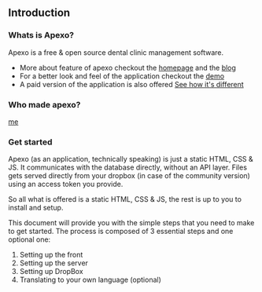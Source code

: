 ## Introduction

### Whats is Apexo?

Apexo is a free & open source dental clinic management software.

-   More about feature of apexo checkout the [homepage](https://apexo.app) and the [blog](https://apexo.app/blog)
-   For a better look and feel of the application checkout the [demo](https://demo.apexo.app/)
-   A paid version of the application is also offered [See how it's different](https://apexo.app/#start)

### Who made apexo?

[me](https://github.com/alexcorvi/)

### Get started

Apexo (as an application, technically speaking) is just a static HTML, CSS & JS. It communicates with the database directly, without an API layer. Files gets served directly from your dropbox (in case of the community version) using an access token you provide.

So all what is offered is a static HTML, CSS & JS, the rest is up to you to install and setup.

This document will provide you with the simple steps that you need to make to get started. The process is composed of 3 essential steps and one optional one:

1. Setting up the front
2. Setting up the server
3. Setting up DropBox
4. Translating to your own language (optional)
